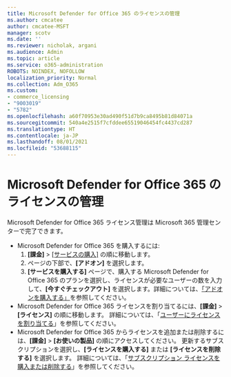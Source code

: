 ```yaml
---
title: Microsoft Defender for Office 365 のライセンスの管理
ms.author: cmcatee
author: cmcatee-MSFT
manager: scotv
ms.date: ''
ms.reviewer: nicholak, argani
ms.audience: Admin
ms.topic: article
ms.service: o365-administration
ROBOTS: NOINDEX, NOFOLLOW
localization_priority: Normal
ms.collection: Adm_O365
ms.custom:
- commerce_licensing
- "9003019"
- "5782"
ms.openlocfilehash: a60f70953e30ad490f51d7b9ca8495b81d84071a
ms.sourcegitcommit: 540a4e2515f7cfddee65519046454fc4437cd287
ms.translationtype: HT
ms.contentlocale: ja-JP
ms.lasthandoff: 08/01/2021
ms.locfileid: "53688115"
---
```

# <a name="microsoft-defender-for-office-365-license-management"></a>Microsoft Defender for Office 365 のライセンスの管理

Microsoft Defender for Office 365 ライセンス管理は Microsoft 365 管理センターで完了できます。

- Microsoft Defender for Office 365 を購入するには:
    1. **[課金]** > [[サービスの購入]](https://go.microsoft.com/fwlink/p/?linkid=868433) の順に移動します。
    2. ページの下部で、**[アドオン]** を選択します。
    3. **[サービスを購入する]** ページで、購入する Microsoft Defender for Office 365 のプランを選択し、ライセンスが必要なユーザーの数を入力して、**[今すぐチェックアウト]** を選択します。詳細については、[「アドオンを購入する」](/microsoft-365/commerce/buy-or-edit-an-add-on)を参照してください。
- Microsoft Defender for Office 365 ライセンスを割り当てるには、**[課金]**  >  **[ライセンス]** の順に移動します。 詳細については、「[ユーザーにライセンスを割り当てる](/microsoft-365/admin/manage/assign-licenses-to-users)」を参照してください。
- Microsoft Defender for Office 365 からライセンスを追加または削除するには、**[課金]**  >  **[お使いの製品]** の順にアクセスしてください。 更新するサブスクリプションを選択し、**[ライセンスを購入する]** または **[ライセンスを削除する]** を選択します。 詳細については、「[サブスクリプション ライセンスを購入または削除する](/microsoft-365/commerce/licenses/buy-licenses)」を参照してください。
